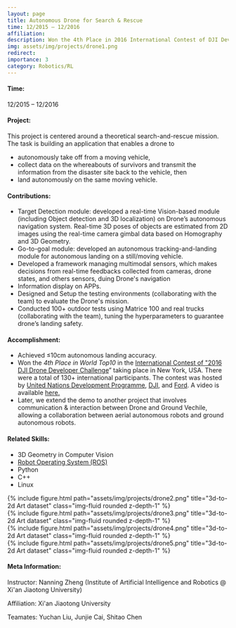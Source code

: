 ```yaml
---
layout: page
title: Autonomous Drone for Search & Rescue
time: 12/2015 – 12/2016
affiliation: 
description: Won the 4th Place in 2016 International Contest of DJI Developer Challenge
img: assets/img/projects/drone1.png
redirect: 
importance: 3
category: Robotics/RL
---
```


#### Time:
12/2015 – 12/2016

#### Project: 

This project is centered around a theoretical search-and-rescue mission. The task is building an application that enables a drone to 
- autonomously take off from a moving vehicle,
- collect data on the whereabouts of survivors and transmit the information from the disaster site back to the vehicle, then 
- land autonomously on the same moving vehicle.

#### Contributions:

- Target Detection module: developed a real-time Vision-based module (including Object detection and 3D localization) on Drone’s autonomous navigation system. Real-time 3D poses of objects are estimated from 2D images using the real-time camera gimbal data based on Homography and 3D Geometry.
- Go-to-goal module: developed an autonomous tracking-and-landing module for autonomous landing on a still/moving vehicle. 
- Developed a framework managing multimodal sensors, which makes decisions from real-time feedbacks collected from cameras, drone states, and others sensors, duing Drone's navigation
- Information display on APPs.
- Designed and Setup the testing environments (collaborating with the team) to evaluate the Drone's mission.
- Conducted 100+ outdoor tests using Matrice 100 and real trucks (collaborating with the team), tuning the hyperparameters to guarantee drone’s landing safety.

#### Accomplishment: 
- Achieved ≤10cm autonomous landing accuracy. 
- Won the <i>4th Place in World Top10</i> in the <a href="https://www.dji.com/newsroom/news/dji-kicks-off-2016-dji-developer-challenge">International Contest of "2016 DJI Drone Developer Challenge</a>” taking place in New York, USA.
          There were a total of 130+ international participants.
          The contest was hosted by 
          <a href="https://www.undp.org/about-us">United Nations Development Programme</a>, <a href="https://www.dji.com/">DJI</a>, and <a href="https://media.ford.com/content/fordmedia/fna/us/en/news/2016/01/05/ford-targets-drone-to-vehicle-technology.html">Ford</a>.
          A video is available <a href="https://www.youtube.com/watch?v=DIRkzH3cTAM">here.</a>
- Later, we extend the demo to another project that involves communication & interaction between Drone and Ground Vechile, allowing a collaboration between aerial autonomous robots and ground autonomous robots.
 
#### Related Skills:
- 3D Geometry in Computer Vision
- [Robot Operating System (ROS)](https://www.ros.org/)
- Python
- C++
- Linux

<div class="row">
    <div class="col-sm mt-4 mt-md-0">
        {% include figure.html path="assets/img/projects/drone2.png" title="3d-to-2d Art dataset" class="img-fluid rounded z-depth-1" %}
    </div>
    <div class="col-sm mt-4 mt-md-0">
        {% include figure.html path="assets/img/projects/drone3.png" title="3d-to-2d Art dataset" class="img-fluid rounded z-depth-1" %}
    </div>
</div> 
<div class="row">
    <div class="col-sm mt-4 mt-md-0">
        {% include figure.html path="assets/img/projects/drone4.png" title="3d-to-2d Art dataset" class="img-fluid rounded z-depth-1" %}
    </div>
    <div class="col-sm mt-4 mt-md-0">
        {% include figure.html path="assets/img/projects/drone5.png" title="3d-to-2d Art dataset" class="img-fluid rounded z-depth-1" %}
    </div>
</div> 
 

<!-- #### General Information: -->
#### Meta Information: 

Instructor:  Nanning Zheng (Institute of Artificial Intelligence and Robotics @ Xi'an Jiaotong University)

Affiliation: Xi'an Jiaotong University

Teamates: Yuchan Liu, Junjie Cai, Shitao Chen

<!-- #### Drone Vision-guided Autonomous Navigation & Search-and-rescue System -->
